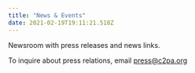 ```yaml
---
title: "News & Events"
date: 2021-02-19T19:11:21.518Z
---
```


Newsroom with press releases and news links.

To inquire about press relations, email press@c2pa.org

